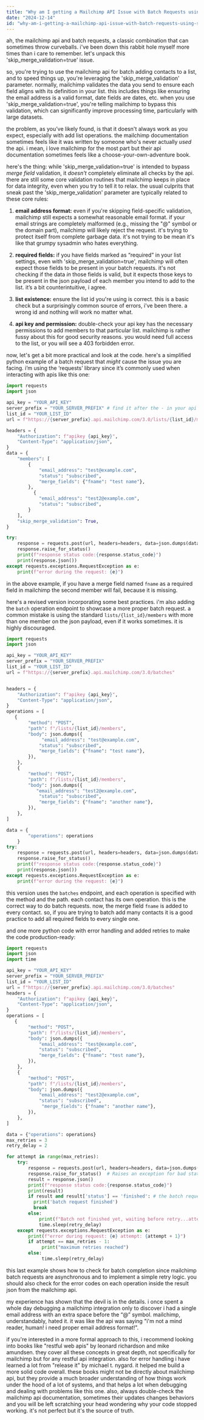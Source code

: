 ```yaml
---
title: "Why am I getting a Mailchimp API Issue with Batch Requests using 'skip_merge_validation=true' for add list Operations?"
date: "2024-12-14"
id: "why-am-i-getting-a-mailchimp-api-issue-with-batch-requests-using-skipmergevalidationtrue-for-add-list-operations"
---
```


ah, the mailchimp api and batch requests, a classic combination that can sometimes throw curveballs. i've been down this rabbit hole myself more times than i care to remember. let's unpack this 'skip_merge_validation=true' issue.

so, you're trying to use the mailchimp api for batch adding contacts to a list, and to speed things up, you're leveraging the 'skip_merge_validation' parameter. normally, mailchimp validates the data you send to ensure each field aligns with its definition in your list. this includes things like ensuring the email address is a valid format, date fields are dates, etc. when you use 'skip_merge_validation=true', you're telling mailchimp to bypass this validation, which can significantly improve processing time, particularly with large datasets.

the problem, as you’ve likely found, is that it doesn't always work as you expect, especially with add list operations. the mailchimp documentation sometimes feels like it was written by someone who's never actually *used* the api. i mean, i love mailchimp for the most part but their api documentation sometimes feels like a choose-your-own-adventure book.

here's the thing: while 'skip_merge_validation=true' is intended to bypass *merge field* validation, it *doesn't* completely eliminate all checks by the api. there are still some core validation routines that mailchimp keeps in place for data integrity, even when you try to tell it to relax. the usual culprits that sneak past the 'skip_merge_validation' parameter are typically related to these core rules:

1. **email address format:** even if you're skipping field-specific validation, mailchimp still expects a somewhat reasonable email format. if your email strings are completely malformed (e.g., missing the "@" symbol or the domain part), mailchimp will likely reject the request. it's trying to protect itself from complete garbage data. it's not trying to be mean it's like that grumpy sysadmin who hates everything.

2. **required fields:** if you have fields marked as “required” in your list settings, even with 'skip_merge_validation=true', mailchimp will often expect those fields to be present in your batch requests. it's not checking if the data *in* those fields is valid, but it expects those keys to be present in the json payload of each member you intend to add to the list. it’s a bit counterintuitive, i agree.

3. **list existence:** ensure the list id you're using is correct. this is a basic check but a surprisingly common source of errors, i've been there. a wrong id and nothing will work no matter what.

4. **api key and permission:** double-check your api key has the necessary permissions to add members to that particular list. mailchimp is rather fussy about this for good security reasons. you would need full access to the list, or you will see a 403 forbidden error.

now, let's get a bit more practical and look at the code. here's a simplified python example of a batch request that *might* cause the issue you are facing. i’m using the ‘requests’ library since it’s commonly used when interacting with apis like this one:

```python
import requests
import json

api_key = "YOUR_API_KEY"
server_prefix = "YOUR_SERVER_PREFIX" # find it after the - in your api key
list_id = "YOUR_LIST_ID"
url = f"https://{server_prefix}.api.mailchimp.com/3.0/lists/{list_id}/members"

headers = {
    "Authorization": f"apikey {api_key}",
    "Content-Type": "application/json",
}
data = {
    "members": [
        {
            "email_address": "test@example.com",
            "status": "subscribed",
            "merge_fields": {"fname": "test name"},
        },
          {
            "email_address": "test2@example.com",
            "status": "subscribed",
        }
    ],
    "skip_merge_validation": True,
}

try:
    response = requests.post(url, headers=headers, data=json.dumps(data))
    response.raise_for_status()
    print(f"response status code:{response.status_code}")
    print(response.json())
except requests.exceptions.RequestException as e:
    print(f"error during the request: {e}")
```

in the above example, if you have a merge field named `fname` as a required field in mailchimp the second member will fail, because it is missing.

here's a revised version incorporating some best practices. i'm also adding the `batch` operation endpoint to showcase a more proper batch request. a common mistake is using the standard `lists/{list_id}/members` with more than one member on the json payload, even if it works sometimes. it is highly discouraged.

```python
import requests
import json

api_key = "YOUR_API_KEY"
server_prefix = "YOUR_SERVER_PREFIX"
list_id = "YOUR_LIST_ID"
url = f"https://{server_prefix}.api.mailchimp.com/3.0/batches"


headers = {
    "Authorization": f"apikey {api_key}",
    "Content-Type": "application/json",
}
operations = [
   {
        "method": "POST",
        "path": f"/lists/{list_id}/members",
        "body": json.dumps({
             "email_address": "test@example.com",
            "status": "subscribed",
            "merge_fields": {"fname": "test name"},
        }),
    },
    {
        "method": "POST",
        "path": f"/lists/{list_id}/members",
        "body": json.dumps({
           "email_address": "test2@example.com",
            "status": "subscribed",
            "merge_fields": {"fname": "another name"},
        }),
    },
]

data = {
        "operations": operations
    }
try:
    response = requests.post(url, headers=headers, data=json.dumps(data))
    response.raise_for_status()
    print(f"response status code:{response.status_code}")
    print(response.json())
except requests.exceptions.RequestException as e:
    print(f"error during the request: {e}")
```

this version uses the `batches` endpoint, and each operation is specified with the method and the path. each contact has its own operation. this is the correct way to do batch requests. now, the merge field `fname` is added to every contact. so, if you are trying to batch add many contacts it is a good practice to add all required fields to every single one.

and one more python code with error handling and added retries to make the code production-ready:

```python
import requests
import json
import time

api_key = "YOUR_API_KEY"
server_prefix = "YOUR_SERVER_PREFIX"
list_id = "YOUR_LIST_ID"
url = f"https://{server_prefix}.api.mailchimp.com/3.0/batches"
headers = {
    "Authorization": f"apikey {api_key}",
    "Content-Type": "application/json",
}
operations = [
   {
        "method": "POST",
        "path": f"/lists/{list_id}/members",
        "body": json.dumps({
            "email_address": "test@example.com",
            "status": "subscribed",
            "merge_fields": {"fname": "test name"},
        }),
    },
    {
        "method": "POST",
        "path": f"/lists/{list_id}/members",
        "body": json.dumps({
            "email_address": "test2@example.com",
            "status": "subscribed",
             "merge_fields": {"fname": "another name"},
        }),
    },
]

data = {"operations": operations}
max_retries = 3
retry_delay = 2

for attempt in range(max_retries):
    try:
        response = requests.post(url, headers=headers, data=json.dumps(data))
        response.raise_for_status()  # Raises an exception for bad status codes (4xx or 5xx)
        result = response.json()
        print(f"response status code:{response.status_code}")
        print(result)
        if result and result['status'] == 'finished': # the batch request is asynchronous
          print('batch request finished')
          break
        else:
            print(f"Batch not finished yet, waiting before retry...attempt: {attempt + 1}")
            time.sleep(retry_delay)
    except requests.exceptions.RequestException as e:
        print(f"error during request: {e} attempt: {attempt + 1}")
        if attempt == max_retries - 1:
             print("maximum retries reached")
        else:
             time.sleep(retry_delay)
```

this last example shows how to check for batch completion since mailchimp batch requests are asynchronous and to implement a simple retry logic. you should also check for the error codes on each operation inside the result json from the mailchimp api.

my experience has shown that the devil is in the details. i once spent a whole day debugging a mailchimp integration only to discover i had a single email address with an extra space before the “@” symbol. mailchimp, understandably, hated it. it was like the api was saying "i'm not a mind reader, human! i need proper email address format!".

if you're interested in a more formal approach to this, i recommend looking into books like "restful web apis" by leonard richardson and mike amundsen. they cover all these concepts in great depth, not specifically for mailchimp but for any restful api integration. also for error handling i have learned a lot from "release it" by michael t. nygard. it helped me build a more solid code overall. these books might not be directly about mailchimp api, but they provide a much broader understanding of how things work under the hood of a lot of systems, and that helps a lot when debugging and dealing with problems like this one. also, always double-check the mailchimp api documentation, sometimes their updates changes behaviors and you will be left scratching your head wondering why your code stopped working. it's not perfect but it's the source of truth.
